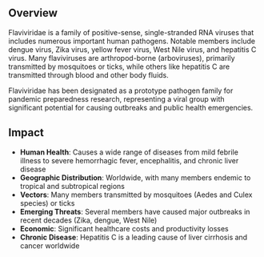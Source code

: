 ## Overview

Flaviviridae is a family of positive-sense, single-stranded RNA viruses that includes numerous important human pathogens. Notable members include dengue virus, Zika virus, yellow fever virus, West Nile virus, and hepatitis C virus. Many flaviviruses are arthropod-borne (arboviruses), primarily transmitted by mosquitoes or ticks, while others like hepatitis C are transmitted through blood and other body fluids.

Flaviviridae has been designated as a prototype pathogen family for pandemic preparedness research, representing a viral group with significant potential for causing outbreaks and public health emergencies.

## Impact

- **Human Health**: Causes a wide range of diseases from mild febrile illness to severe hemorrhagic fever, encephalitis, and chronic liver disease
- **Geographic Distribution**: Worldwide, with many members endemic to tropical and subtropical regions
- **Vectors**: Many members transmitted by mosquitoes (Aedes and Culex species) or ticks
- **Emerging Threats**: Several members have caused major outbreaks in recent decades (Zika, dengue, West Nile)
- **Economic**: Significant healthcare costs and productivity losses
- **Chronic Disease**: Hepatitis C is a leading cause of liver cirrhosis and cancer worldwide
